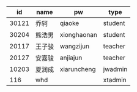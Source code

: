 | id    | name | pw          | type    |
|-------|------|-------------|---------|
| 30121 | 乔轲   | qiaoke      | student |
| 30204 | 熊浩男  | xionghaonan | student |
| 20117 | 王子骏  | wangzijun   | teacher |
| 20127 | 安嘉骏  | anjiajun    | teacher |
| 10203 | 夏润成  | xiaruncheng | jwadmin |
| 116   | whd  |             | xtadmin |